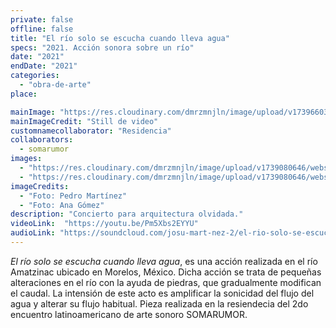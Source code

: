 ```yaml
---
private: false
offline: false
title: "El río solo se escucha cuando lleva agua"
specs: "2021. Acción sonora sobre un río"
date: "2021"
endDate: "2021"
categories: 
  - "obra-de-arte"
place: 

mainImage: "https://res.cloudinary.com/dmrzmnjln/image/upload/v1739660348/website/projects/obra/wv1huiblfsbcvxssea61.jpg"
mainImageCredit: "Still de video"
customnamecollaborator: "Residencia"
collaborators:
  - somarumor
images:
  - "https://res.cloudinary.com/dmrzmnjln/image/upload/v1739080646/website/projects/ense%C3%B1anza/c5yil5otzjvn8p1h2shs.jpg"
  - "https://res.cloudinary.com/dmrzmnjln/image/upload/v1739080646/website/projects/ense%C3%B1anza/jigakzalmry1zrpx83bu.jpg"
imageCredits:
  - "Foto: Pedro Martínez"
  - "Foto: Ana Gómez"
description: "Concierto para arquitectura olvidada."
videoLink:  "https://youtu.be/Pm5Xbs2EYYU"
audioLink: "https://soundcloud.com/josu-mart-nez-2/el-rio-solo-se-escucha-cuando-lleva-agua-binaural?si=c4e45b6378794bb48db1742a83aaa916&utm_source=clipboard&utm_medium=text&utm_campaign=social_sharing"
---
```

*El río solo se escucha cuando lleva agua*, es una acción realizada en el río Amatzinac ubicado en Morelos, México. Dicha acción se trata de pequeñas alteraciones en el río con la ayuda de piedras, que gradualmente modifican el caudal. La intensión de este acto es amplificar la sonicidad del flujo del agua y alterar su flujo habitual. Pieza realizada en la resiendecia del 2do encuentro latinoamericano de arte sonoro SOMARUMOR.